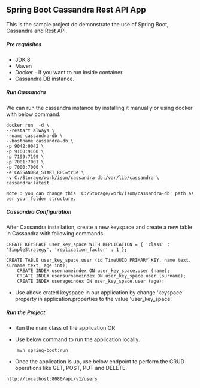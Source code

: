 ## Spring Boot Cassandra Rest API App

This is the sample project do demonstrate the use of Spring Boot, Cassandra and Rest API.

##### Pre requisites 
    
- JDK 8
- Maven
- Docker - if you want to run inside container.
- Cassandra DB instance.  

##### Run Cassandra
We can run the cassandra instance by installing it manually or  using docker with below command.

    docker run  -d \
    --restart always \
    --name cassandra-db \
    --hostname cassandra-db \
    -p 9042:9042 \
    -p 9160:9160 \
    -p 7199:7199 \
    -p 7001:7001 \
    -p 7000:7000 \
    -e CASSANDRA_START_RPC=true \
    -v C:/Storage/work/isom/cassandra-db:/var/lib/cassandra \
    cassandra:latest

    Note : you can change this 'C:/Storage/work/isom/cassandra-db' path as per your folder structure.

##### Cassandra Configuration

After Cassandra installation, create a new keyspace and create a new table in Cassandra with following commands.

```
CREATE KEYSPACE user_key_space WITH REPLICATION = { 'class' : 'SimpleStrategy', 'replication_factor' : 1 };

CREATE TABLE user_key_space.user (id TimeUUID PRIMARY KEY, name text, surname text, age int);
	CREATE INDEX usernameindex ON user_key_space.user (name);
	CREATE INDEX usersurnameindex ON user_key_space.user (surname);
	CREATE INDEX userageindex ON user_key_space.user (age);
```
- Use above crated keyspace in our application by change 'keyspace' property in  application.properties to the value 'user_key_space'.

##### Run the Project.

- Run the main class of the application OR

- Use below command to run the application locally.

```    
    mvn spring-boot:run
```    

- Once the application is up, use below endpoint to perform the CRUD operations like GET, POST, PUT and DELETE.
```
http://localhost:8080/api/v1/users
```

